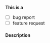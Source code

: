 <!-- indicate BUG or FEATURE in the title above, example: BUG - Not saving file on Tuesdays -->

**This is a**
<!-- put an x between the appropriate square brackets -->
- [ ] bug report
- [ ] feature request

#### Description
<!-- if this is a bug report provide your version of Visual Studio Code and the version of the extension -->
<!-- screen shots always help -->
